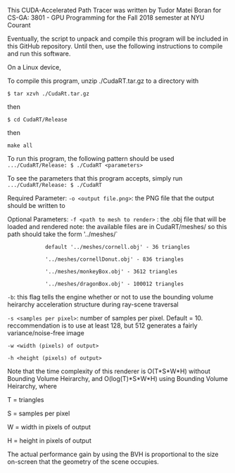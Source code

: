 This CUDA-Accelerated Path Tracer was written by Tudor Matei Boran
for CS-GA: 3801 - GPU Programming for the Fall 2018 semester at NYU Courant

Eventually, the script to unpack and compile this program will be included
in this GitHub repository. Until then, use the following instructions to compile
and run this software.

On a Linux device,

To compile this program, unzip ./CudaRT.tar.gz to a directory with 

`$ tar xzvh ./CudaRt.tar.gz`

then 

`$ cd CudaRT/Release`

then 

`make all`

To run this program, the following pattern should be used
`.../CudaRT/Release: $ ./CudaRT <parameters>`

To see the parameters that this program accepts, simply run 
`.../CudaRT/Release: $ ./CudaRT`

Required Parameter:
`-o <output file.png>`: the PNG file that the output should be written to

Optional Parameters:
`-f <path to mesh to render>` : the .obj file that will be loaded and rendered
				note: the available files are in CudaRT/meshes/
				so this path should take the form '../meshes/<file>`
				
				default '../meshes/cornell.obj' - 36 triangles
				
				'../meshes/cornellDonut.obj' - 836 triangles
				
				'../meshes/monkeyBox.obj' - 3612 triangles
				
				'../meshes/dragonBox.obj' - 100012 triangles
				
`-b`:  	 			this flag tells the engine whether or not to use 
				the bounding volume heirarchy acceleration structure
				during ray-scene traversal
				
`-s <samples per pixel>`:	number of samples per pixel. Default = 10. 
				reccommendation is to use at least 128, but
				512 generates a fairly variance/noise-free image

`-w <width (pixels) of output>`

`-h <height (pixels) of output>`

Note that the time complexity of this renderer is O(T\*S\*W\*H) without Bounding Volume
Heirarchy, and O(log(T)\*S\*W\*H) using Bounding Volume Heirarchy, where

T = triangles

S = samples per pixel

W = width in pixels of output

H = height in pixels of output

The actual performance gain by using the BVH is proportional to the size on-screen that the geometry of the scene occupies. 
